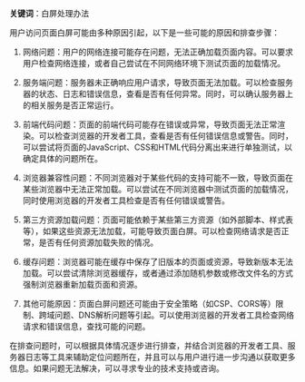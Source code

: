 **关键词**：白屏处理办法

用户访问页面白屏可能由多种原因引起，以下是一些可能的原因和排查步骤：

1. 网络问题：用户的网络连接可能存在问题，无法正确加载页面内容。可以要求用户检查网络连接，或者自己尝试在不同网络环境下测试页面的加载情况。

2. 服务端问题：服务器未正确响应用户请求，导致页面无法加载。可以检查服务器的状态、日志和错误信息，查看是否有任何异常。同时，可以确认服务器上的相关服务是否正常运行。

3. 前端代码问题：页面的前端代码可能存在错误或异常，导致页面无法正常渲染。可以检查浏览器的开发者工具，查看是否有任何错误信息或警告。同时，可以尝试将页面的JavaScript、CSS和HTML代码分离出来进行单独测试，以确定具体的问题所在。

4. 浏览器兼容性问题：不同浏览器对于某些代码的支持可能不一致，导致页面在某些浏览器中无法正常加载。可以尝试在不同浏览器中测试页面的加载情况，同时使用浏览器的开发者工具检查是否有任何错误或警告。

5. 第三方资源加载问题：页面可能依赖于某些第三方资源（如外部脚本、样式表等），如果这些资源无法加载，可能导致页面白屏。可以检查网络请求是否正常，是否有任何资源加载失败的情况。

6. 缓存问题：浏览器可能在缓存中保存了旧版本的页面或资源，导致新版本无法加载。可以尝试清除浏览器缓存，或者通过添加随机参数或修改文件名的方式强制浏览器重新加载页面和资源。
   
7. 其他可能原因：页面白屏问题还可能由于安全策略（如CSP、CORS等）限制、跨域问题、DNS解析问题等引起。可以使用浏览器的开发者工具检查网络请求和错误信息，查找可能的问题。

在排查问题时，可以根据具体情况逐步进行排查，并结合浏览器的开发者工具、服务器日志等工具来辅助定位问题所在，并且可以与用户进行进一步沟通以获取更多信息。如果问题无法解决，可以寻求专业的技术支持或咨询。
